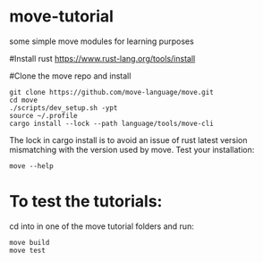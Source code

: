 # move-tutorial
some simple move modules for learning purposes

#Install rust 
https://www.rust-lang.org/tools/install

#Clone the move repo and install 
```
git clone https://github.com/move-language/move.git
cd move
./scripts/dev_setup.sh -ypt
source ~/.profile
cargo install --lock --path language/tools/move-cli
```
The lock in cargo install is to avoid an issue of rust latest version mismatching with the version used by move.
Test your installation:
```
move --help
```
# To test the tutorials:
cd into in one of the move tutorial folders and run:
```
move build
move test 
```
